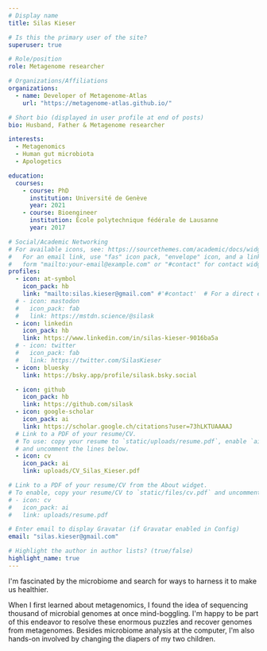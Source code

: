 ```yaml
---
# Display name
title: Silas Kieser

# Is this the primary user of the site?
superuser: true

# Role/position
role: Metagenome researcher

# Organizations/Affiliations
organizations:
  - name: Developer of Metagenome-Atlas
    url: "https://metagenome-atlas.github.io/"

# Short bio (displayed in user profile at end of posts)
bio: Husband, Father & Metagenome researcher

interests:
  - Metagenomics
  - Human gut microbiota
  - Apologetics

education:
  courses:
    - course: PhD
      institution: Université de Genève
      year: 2021
    - course: Bioengineer
      institution: École polytechnique fédérale de Lausanne
      year: 2017

# Social/Academic Networking
# For available icons, see: https://sourcethemes.com/academic/docs/widgets/#icons
#   For an email link, use "fas" icon pack, "envelope" icon, and a link in the
#   form "mailto:your-email@example.com" or "#contact" for contact widget.
profiles:
  - icon: at-symbol
    icon_pack: hb
    link: "mailto:silas.kieser@gmail.com" #'#contact'  # For a direct email link, use "mailto:test@example.org".
  # - icon: mastodon
  #   icon_pack: fab
  #   link: https://mstdn.science/@silask
  - icon: linkedin
    icon_pack: hb
    link: https://www.linkedin.com/in/silas-kieser-9016ba5a
  # - icon: twitter
  #   icon_pack: fab
  #   link: https://twitter.com/SilasKieser
  - icon: bluesky
    link: https://bsky.app/profile/silask.bsky.social

  - icon: github
    icon_pack: hb
    link: https://github.com/silask
  - icon: google-scholar
    icon_pack: ai
    link: https://scholar.google.ch/citations?user=73hLKTUAAAAJ
  # Link to a PDF of your resume/CV.
  # To use: copy your resume to `static/uploads/resume.pdf`, enable `ai` icons in `params.yaml`,
  # and uncomment the lines below.
  - icon: cv
    icon_pack: ai
    link: uploads/CV_Silas_Kieser.pdf

# Link to a PDF of your resume/CV from the About widget.
# To enable, copy your resume/CV to `static/files/cv.pdf` and uncomment the lines below.
# - icon: cv
#   icon_pack: ai
#   link: uploads/resume.pdf

# Enter email to display Gravatar (if Gravatar enabled in Config)
email: "silas.kieser@gmail.com"

# Highlight the author in author lists? (true/false)
highlight_name: true
---
```


I'm fascinated by the microbiome and search for ways to harness it to make us healthier.

When I first learned about metagenomics, I found the idea of sequencing thousand of microbial genomes at once mind-boggling. I'm happy to be part of this endeavor to resolve these enormous puzzles and recover genomes from metagenomes.
Besides microbiome analysis at the computer, I'm also hands-on involved by changing the diapers of my two children.

<!--
{{< icon name="download" pack="fas" >}} Download my {{< staticref "uploads/demo_resume.pdf" "newtab" >}}resumé{{< /staticref >}}. -->
